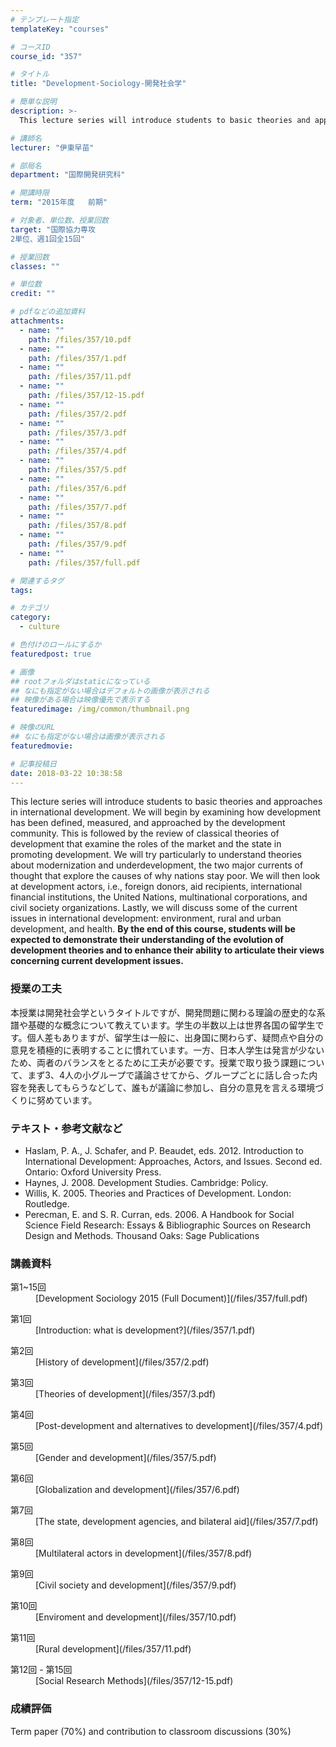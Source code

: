 ```yaml
---
# テンプレート指定
templateKey: "courses"

# コースID
course_id: "357"

# タイトル
title: "Development-Sociology-開発社会学"

# 簡単な説明
description: >-
  This lecture series will introduce students to basic theories and approaches in international develo...

# 講師名
lecturer: "伊東早苗"

# 部局名
department: "国際開発研究科"

# 開講時限
term: "2015年度	前期"

# 対象者、単位数、授業回数
target: "国際協力専攻
2単位、週1回全15回"

# 授業回数
classes: ""

# 単位数
credit: ""

# pdfなどの追加資料
attachments: 
  - name: "" 
    path: /files/357/10.pdf
  - name: "" 
    path: /files/357/1.pdf
  - name: "" 
    path: /files/357/11.pdf
  - name: "" 
    path: /files/357/12-15.pdf
  - name: "" 
    path: /files/357/2.pdf
  - name: "" 
    path: /files/357/3.pdf
  - name: "" 
    path: /files/357/4.pdf
  - name: "" 
    path: /files/357/5.pdf
  - name: "" 
    path: /files/357/6.pdf
  - name: "" 
    path: /files/357/7.pdf
  - name: "" 
    path: /files/357/8.pdf
  - name: "" 
    path: /files/357/9.pdf
  - name: "" 
    path: /files/357/full.pdf

# 関連するタグ
tags:

# カテゴリ
category:
  - culture

# 色付けのロールにするか
featuredpost: true

# 画像
## rootフォルダはstaticになっている
## なにも指定がない場合はデフォルトの画像が表示される
## 映像がある場合は映像優先で表示する
featuredimage: /img/common/thumbnail.png

# 映像のURL
## なにも指定がない場合は画像が表示される
featuredmovie: 

# 記事投稿日
date: 2018-03-22 10:38:58
---
```


This lecture series will introduce students to basic theories and approaches in international development. We will begin by examining how development has been defined, measured, and approached by the development community. This is followed by the review of classical theories of development that examine the roles of the market and the state in promoting development. We will try particularly to understand theories about modernization and underdevelopment, the two major currents of thought that explore the causes of why nations stay poor. We will then look at development actors, i.e., foreign donors, aid recipients, international financial institutions, the United Nations, multinational corporations, and civil society organizations. Lastly, we will discuss some of the current issues in international development: environment, rural and urban development, and health. **By the end of this course, students will be expected to demonstrate their understanding of the evolution of development theories and to enhance their ability to articulate their views concerning current development issues.**

### 授業の工夫

本授業は開発社会学というタイトルですが、開発問題に関わる理論の歴史的な系譜や基礎的な概念について教えています。学生の半数以上は世界各国の留学生です。個人差もありますが、留学生は一般に、出身国に関わらず、疑問点や自分の意見を積極的に表明することに慣れています。一方、日本人学生は発言が少ないため、両者のバランスをとるために工夫が必要です。授業で取り扱う課題について、まず3、4人の小グループで議論させてから、グループごとに話し合った内容を発表してもらうなどして、誰もが議論に参加し、自分の意見を言える環境づくりに努めています。



### テキスト・参考文献など

* Haslam, P. A., J. Schafer, and P. Beaudet, eds. 2012. Introduction to International Development: Approaches, Actors, and Issues. Second ed. Ontario: Oxford University Press.
* Haynes, J. 2008. Development Studies. Cambridge: Policy.
* Willis, K. 2005. Theories and Practices of Development. London: Routledge.
* Perecman, E. and S. R. Curran, eds. 2006. A Handbook for Social Science Field Research: Essays & Bibliographic Sources on Research Design and Methods. Thousand Oaks: Sage Publications



### 講義資料

<dl>
<dt>
第1~15回
</dt>

<dd>
[Development Sociology 2015 (Full Document)](/files/357/full.pdf) 
</dd>
</dl>

<dl>
<dt>
第1回
</dt>

<dd>
[Introduction: what is development?](/files/357/1.pdf) 
</dd>
</dl>

<dl>
<dt>
第2回
</dt>

<dd>
[History of development](/files/357/2.pdf) 
</dd>
</dl>

<dl>
<dt>
第3回
</dt>

<dd>
[Theories of development](/files/357/3.pdf) 
</dd>
</dl>

<dl>
<dt>
第4回
</dt>

<dd>
[Post-development and alternatives to development](/files/357/4.pdf) 
</dd>
</dl>

<dl>
<dt>
第5回
</dt>

<dd>
[Gender and development](/files/357/5.pdf) 
</dd>
</dl>

<dl>
<dt>
第6回
</dt>

<dd>
[Globalization and development](/files/357/6.pdf) 
</dd>
</dl>

<dl>
<dt>
第7回
</dt>

<dd>
[The state, development agencies, and bilateral aid](/files/357/7.pdf) 
</dd>
</dl>

<dl>
<dt>
第8回
</dt>

<dd>
[Multilateral actors in development](/files/357/8.pdf) 
</dd>
</dl>

<dl>
<dt>
第9回
</dt>

<dd>
[Civil society and development](/files/357/9.pdf) 
</dd>
</dl>

<dl>
<dt>
第10回
</dt>

<dd>
[Enviroment and development](/files/357/10.pdf) 
</dd>
</dl>

<dl>
<dt>
第11回
</dt>

<dd>
[Rural development](/files/357/11.pdf) 
</dd>
</dl>

<dl>
<dt>
第12回 - 第15回
</dt>

<dd>
[Social Research Methods](/files/357/12-15.pdf) 
</dd>
</dl>



### 成績評価

Term paper (70%) and contribution to classroom discussions (30%)

